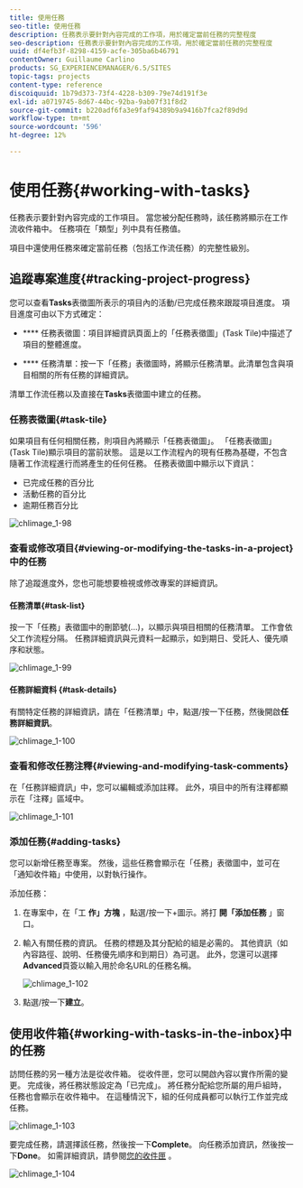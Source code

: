 ```yaml
---
title: 使用任務
seo-title: 使用任務
description: 任務表示要針對內容完成的工作項，用於確定當前任務的完整程度
seo-description: 任務表示要針對內容完成的工作項，用於確定當前任務的完整程度
uuid: df4efb3f-8298-4159-acfe-305ba6b46791
contentOwner: Guillaume Carlino
products: SG_EXPERIENCEMANAGER/6.5/SITES
topic-tags: projects
content-type: reference
discoiquuid: 1b79d373-73f4-4228-b309-79e74d191f3e
exl-id: a0719745-8d67-44bc-92ba-9ab07f31f8d2
source-git-commit: b220adf6fa3e9faf94389b9a9416b7fca2f89d9d
workflow-type: tm+mt
source-wordcount: '596'
ht-degree: 12%

---
```


# 使用任務{#working-with-tasks}

任務表示要針對內容完成的工作項目。 當您被分配任務時，該任務將顯示在工作流收件箱中。 任務項在「類型」列中具有任務值。

項目中還使用任務來確定當前任務（包括工作流任務）的完整性級別。

## 追蹤專案進度{#tracking-project-progress}

您可以查看&#x200B;**Tasks**&#x200B;表徵圖所表示的項目內的活動/已完成任務來跟蹤項目進度。 項目進度可由以下方式確定：

* **** 任務表徵圖：項目詳細資訊頁面上的「任務表徵圖」(Task Tile)中描述了項目的整體進度。

* **** 任務清單：按一下「任務」表徵圖時，將顯示任務清單。此清單包含與項目相關的所有任務的詳細資訊。

清單工作流任務以及直接在&#x200B;**Tasks**&#x200B;表徵圖中建立的任務。

### 任務表徵圖{#task-tile}

如果項目有任何相關任務，則項目內將顯示「任務表徵圖」。 「任務表徵圖」(Task Tile)顯示項目的當前狀態。 這是以工作流程內的現有任務為基礎，不包含隨著工作流程進行而將產生的任何任務。 任務表徵圖中顯示以下資訊：

* 已完成任務的百分比
* 活動任務的百分比
* 逾期任務百分比

![chlimage_1-98](assets/chlimage_1-98a.png)

### 查看或修改項目{#viewing-or-modifying-the-tasks-in-a-project}中的任務

除了追蹤進度外，您也可能想要檢視或修改專案的詳細資訊。

#### 任務清單{#task-list}

按一下「任務」表徵圖中的刪節號(...)，以顯示與項目相關的任務清單。 工作會依父工作流程分隔。 任務詳細資訊與元資料一起顯示，如到期日、受託人、優先順序和狀態。

![chlimage_1-99](assets/chlimage_1-99a.png)

#### 任務詳細資料 {#task-details}

有關特定任務的詳細資訊，請在「任務清單」中，點選/按一下任務，然後開啟&#x200B;**任務詳細資訊**。

![chlimage_1-100](assets/chlimage_1-100a.png)

### 查看和修改任務注釋{#viewing-and-modifying-task-comments}

在「任務詳細資訊」中，您可以編輯或添加註釋。 此外，項目中的所有注釋都顯示在「注釋」區域中。

![chlimage_1-101](assets/chlimage_1-101a.png)

### 添加任務{#adding-tasks}

您可以新增任務至專案。 然後，這些任務會顯示在「任務」表徵圖中，並可在「通知收件箱」中使用，以對執行操作。

添加任務：

1. 在專案中，在「工 **作」方塊** ，點選/按一下+圖示。將打 **開「添加任務** 」窗口。
1. 輸入有關任務的資訊。 任務的標題及其分配給的組是必需的。 其他資訊（如內容路徑、說明、任務優先順序和到期日）為可選。 此外，您還可以選擇&#x200B;**Advanced**&#x200B;頁簽以輸入用於命名URL的任務名稱。

   ![chlimage_1-102](assets/chlimage_1-102a.png)

1. 點選/按一下&#x200B;**建立**。

## 使用收件箱{#working-with-tasks-in-the-inbox}中的任務

訪問任務的另一種方法是從收件箱。 從收件匣，您可以開啟內容以實作所需的變更。 完成後，將任務狀態設定為「已完成」。 將任務分配給您所屬的用戶組時，任務也會顯示在收件箱中。 在這種情況下，組的任何成員都可以執行工作並完成任務。

![chlimage_1-103](assets/chlimage_1-103a.png)

要完成任務，請選擇該任務，然後按一下&#x200B;**Complete**。 向任務添加資訊，然後按一下&#x200B;**Done**。 如需詳細資訊，請參閱[您的收件匣](/help/sites-authoring/inbox.md) 。

![chlimage_1-104](assets/chlimage_1-104.png)

